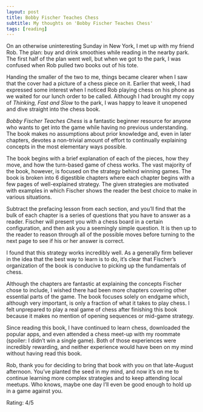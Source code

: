 ```yaml
---
layout: post
title: Bobby Fischer Teaches Chess
subtitle: My thoughts on 'Bobby Fischer Teaches Chess'
tags: [reading]
---
```


On an otherwise uninteresting Sunday in New York, I met up with my friend Rob. The plan: buy and drink smoothies while reading in the nearby park. The first half of the plan went well, but when we got to the park, I was confused when Rob pulled two books out of his tote.

Handing the smaller of the two to me, things became clearer when I saw that the cover had a picture of a chess piece on it. Earlier that week, I had expressed some interest when I noticed Rob playing chess on his phone as we waited for our lunch order to be called. Although I had brought my copy of *Thinking, Fast and Slow* to the park, I was happy to leave it unopened and dive straight into the chess book.

*Bobby Fischer Teaches Chess* is a fantastic beginner resource for anyone who wants to get into the game while having no previous understanding. The book makes no assumptions about prior knowledge and, even in later chapters, devotes a non-trivial amount of effort to continually explaining concepts in the most elementary ways possible. 

The book begins with a brief explanation of each of the pieces, how they move, and how the turn-based game of chess works. The vast majority of the book, however, is focused on the strategy behind winning games. The book is broken into 6 digestible chapters where each chapter begins with a few pages of well-explained strategy. The given strategies are motivated with examples in which Fischer shows the reader the best choice to make in various situations.

Subtract the prefacing lesson from each section, and you’ll find that the bulk of each chapter is a series of questions that you have to answer as a reader. Fischer will present you with a chess board in a certain configuration, and then ask you a seemingly simple question. It is then up to the reader to reason through all of the possible moves before turning to the next page to see if his or her answer is correct.

I found that this strategy works incredibly well. As a generally firm believer in the idea that the best way to learn is to do, it’s clear that Fischer’s organization of the book is conducive to picking up the fundamentals of chess.

Although the chapters are fantastic at explaining the concepts Fischer chose to include, I wished there had been more chapters covering other essential parts of the game. The book focuses solely on endgame which, although very important, is only a fraction of what it takes to play chess. I felt unprepared to play a real game of chess after finishing this book because it makes no mention of opening sequences or mid-game strategy.

Since reading this book, I have continued to learn chess, downloaded the popular apps, and even attended a chess meet-up with my roommate (spoiler: I didn’t win a single game). Both of those experiences were incredibly rewarding, and neither experience would have been on my mind without having read this book.

Rob, thank you for deciding to bring that book with you on that late-August afternoon. You’ve planted the seed in my mind, and now it’s on me to continue learning more complex strategies and to keep attending local meetups. Who knows, maybe one day I’ll even be good enough to hold up in a game against you. 

Rating: 4/5
